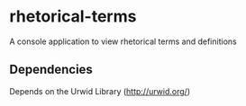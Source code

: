 # rhetorical-terms
A console application to view rhetorical terms and definitions

## Dependencies

Depends on the Urwid Library (http://urwid.org/)
